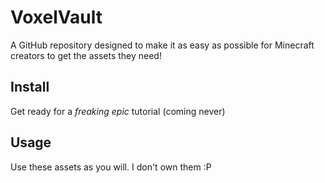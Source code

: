 # VoxelVault

A GitHub repository designed to make it as easy as possible for Minecraft creators to get the assets they need!

## Install
Get ready for a _freaking epic_ tutorial (coming never)

## Usage
Use these assets as you will. I don't own them :P
